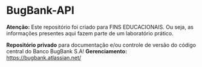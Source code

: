 # BugBank-API
**Atenção:** Este repositório foi criado para FINS EDUCACIONAIS. Ou seja, as informações presentes aqui fazem parte de um laboratório prático.

**Repositório privado** para documentação e/ou controle de versão do código central do Banco BugBank S.A!
**Gerenciamento:** https://bugbank.atlassian.net/